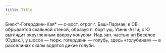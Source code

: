 ```yaml
---
title: Title
---
```


Биюк*-Гогерджин-Кая* — с-вост. отрог г. Баш-Пармак; к СВ обрывается скальной
стеной, образуя п. борт ущ. Узень-Азги; с Ю выглядит округленным вверху конусом.
Над зап. частью нп Веселое (Судак.), у шоссе — тюрк. гогерджин — голубь, здесь
«голубиная» — в расселинах скалы водятся дикие голуби.
